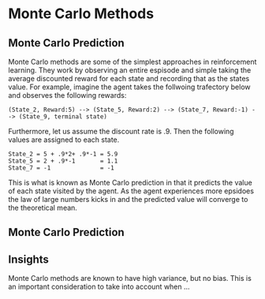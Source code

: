 # Monte Carlo Methods 

## Monte Carlo Prediction

Monte Carlo methods are some of the simplest approaches in reinforcement learning. They work by observing an entire espisode and simple taking the average discounted reward for each state and recording that as the states value. For example, imagine the agent takes the follwoing trafectory below and observes the following rewards:

    (State_2, Reward:5) --> (State_5, Reward:2) --> (State_7, Reward:-1) --> (State_9, terminal state)

Furthermore, let us assume the discount rate is .9. Then the following values are assigned to each state.

    State_2 = 5 + .9*2+ .9*-1 = 5.9
    State_5 = 2 + .9*-1       = 1.1
    State_7 = -1              = -1

This is what is known as Monte Carlo prediction in that it predicts the value of each state visited by the agent. As the agent experiences more epsidoes the law of large numbers kicks in and the predicted value will converge to the theoretical mean. 

## Monte Carlo Prediction

## Insights

Monte Carlo methods are known to have high variance, but no bias. This is an important consideration to take into account when ...
